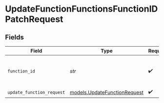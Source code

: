 # UpdateFunctionFunctionsFunctionIDPatchRequest


## Fields

| Field                                                              | Type                                                               | Required                                                           | Description                                                        |
| ------------------------------------------------------------------ | ------------------------------------------------------------------ | ------------------------------------------------------------------ | ------------------------------------------------------------------ |
| `function_id`                                                      | *str*                                                              | :heavy_check_mark:                                                 | Unique identifier of the function given as a UUID                  |
| `update_function_request`                                          | [models.UpdateFunctionRequest](../models/updatefunctionrequest.md) | :heavy_check_mark:                                                 | N/A                                                                |